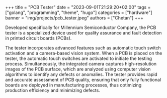 +++
title = "PCB Tester"
date = "2023-09-01T21:29:20+02:00"
tags = ["golang", "programming", "theme", "hugo"]
categories = ["hardware"]
banner = "img/projects/pcb_tester.jpeg"
authors = ["Chetan"]
+++

Developed specifically for Millennium Semiconductor Company, the PCB tester is a specialized device used for quality assurance and fault detection in printed circuit boards (PCBs).

The tester incorporates advanced features such as automatic touch switch activation and a camera-based vision system. When a PCB is placed on the tester, the automatic touch switches are activated to initiate the testing process. Simultaneously, the integrated camera captures high-resolution images of the PCB surface, which are analyzed using computer vision algorithms to identify any defects or anomalies. The tester provides rapid and accurate assessment of PCB quality, ensuring that only fully functional boards are deployed in manufacturing processes, thus optimizing production efficiency and minimizing defects.
